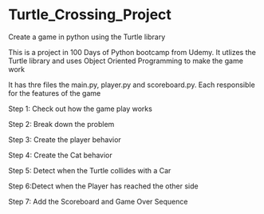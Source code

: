 # Turtle_Crossing_Project
Create a game in python using the Turtle library

This is a project in 100 Days of Python bootcamp from Udemy. It utlizes the Turtle library and uses Object Oriented Programming to make the game work

It has thre files the main.py, player.py and scoreboard.py. Each responsible for the features of the game 

Step 1: Check out how the game play works

Step 2: Break down the problem

Step 3: Create the player behavior

Step 4: Create the Cat behavior

Step 5: Detect when the Turtle collides with a Car

Step 6:Detect when the Player has reached the other side

Step 7: Add the Scoreboard and Game Over Sequence
